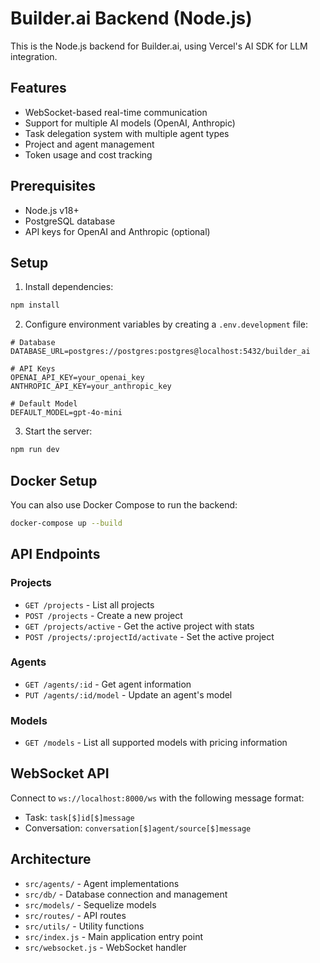 # Builder.ai Backend (Node.js)

This is the Node.js backend for Builder.ai, using Vercel's AI SDK for LLM integration.

## Features

- WebSocket-based real-time communication
- Support for multiple AI models (OpenAI, Anthropic)
- Task delegation system with multiple agent types
- Project and agent management
- Token usage and cost tracking

## Prerequisites

- Node.js v18+ 
- PostgreSQL database
- API keys for OpenAI and Anthropic (optional)

## Setup

1. Install dependencies:

```bash
npm install
```

2. Configure environment variables by creating a `.env.development` file:

```
# Database
DATABASE_URL=postgres://postgres:postgres@localhost:5432/builder_ai

# API Keys
OPENAI_API_KEY=your_openai_key
ANTHROPIC_API_KEY=your_anthropic_key

# Default Model
DEFAULT_MODEL=gpt-4o-mini
```

3. Start the server:

```bash
npm run dev
```

## Docker Setup

You can also use Docker Compose to run the backend:

```bash
docker-compose up --build
```

## API Endpoints

### Projects

- `GET /projects` - List all projects
- `POST /projects` - Create a new project
- `GET /projects/active` - Get the active project with stats
- `POST /projects/:projectId/activate` - Set the active project

### Agents

- `GET /agents/:id` - Get agent information
- `PUT /agents/:id/model` - Update an agent's model

### Models

- `GET /models` - List all supported models with pricing information

## WebSocket API

Connect to `ws://localhost:8000/ws` with the following message format:

- Task: `task[$]id[$]message`
- Conversation: `conversation[$]agent/source[$]message`

## Architecture

- `src/agents/` - Agent implementations
- `src/db/` - Database connection and management
- `src/models/` - Sequelize models
- `src/routes/` - API routes
- `src/utils/` - Utility functions
- `src/index.js` - Main application entry point
- `src/websocket.js` - WebSocket handler
